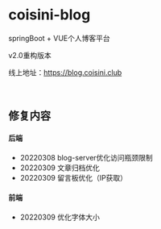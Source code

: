 # coisini-blog

springBoot + VUE个人博客平台

v2.0重构版本

线上地址：https://blog.coisini.club

<br>

## 修复内容
####  后端
- 20220308  blog-server优化访问瓶颈限制 
- 20220309  文章归档优化
- 20220309  留言板优化（IP获取）

#### 前端
- 20220309  优化字体大小

